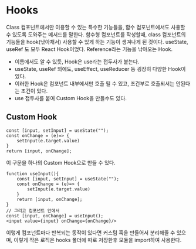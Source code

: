 # Hooks

Class 컴포넌트에서만 이용할 수 있는 특수한 기능들을, 함수 컴포넌트에서도 사용할 수 있도록 도와주는 메서드를 말한다.
함수형 컴포넌트를 작성할때, class 컴포넌트의 기능들을 hook(낚아채서) 사용할 수 있게 하는 기능이 생겨나게 된 것이다. useState, useRef 도 모두 React Hook이었다. Reference라는 기능을 낚아오는 Hook.

- 이름에서도 알 수 있듯, Hook은 use라는 접두사가 붙는다.
- useState, useRef 외에도, useEffect, useReducer 등 굉장히 다양한 Hook이 있다.
- 이러한 Hook은 컴포넌트 내부에서만 호출 될 수 있고, 조건부로 호출되서는 안된다는 조건이 있다.
- use 접두사를 붙여 Custom Hook을 만들수도 있다.

## Custom Hook

```
const [input, setInput] = useState("");
const onChange = (e)=> {
    setInput(e.target.value)
}
return [input, onChange];
```

이 구문을 하나의 Custom Hook으로 만들 수 있다.

```
function useInput(){
    const [input, setInput] = useState("");
    const onChange = (e)=> {
        setInput(e.target.value)
    }
    return [input, onChange];
}
// 그리고 컴포넌트 안에서
const [input, onChange] = useInput();
<input value={input} onChange={onChange}/>
```

이렇게 컴포넌트마다 반복되는 동작이 있다면 커스텀 훅을 만들어서 분리해줄 수 있으며, 이렇게 작은 로직은 hooks 폴더에 따로 저장한후 모듈을 import하여 사용한다.
